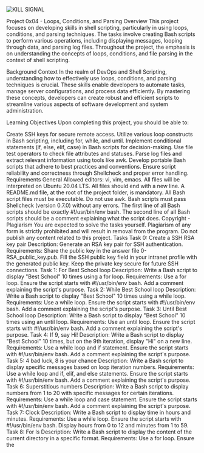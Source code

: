![KILL SIGNAL](https://imgur.com/yGcXBMR)

Project 0x04 - Loops, Conditions, and Parsing
Overview
This project focuses on developing skills in shell scripting, particularly in using loops, conditions, and parsing techniques. The tasks involve creating Bash scripts to perform various operations, including displaying messages, looping through data, and parsing log files. Throughout the project, the emphasis is on understanding the concepts of loops, conditions, and file parsing in the context of shell scripting.

Background Context
In the realm of DevOps and Shell Scripting, understanding how to effectively use loops, conditions, and parsing techniques is crucial. These skills enable developers to automate tasks, manage server configurations, and process data efficiently. By mastering these concepts, developers can create robust and efficient scripts to streamline various aspects of software development and system administration.

Learning Objectives
Upon completing this project, you should be able to:

Create SSH keys for secure remote access.
Utilize various loop constructs in Bash scripting, including for, while, and until.
Implement conditional statements (if, else, elif, case) in Bash scripts for decision-making.
Use file test operators to check file attributes and statuses.
Parse log files and extract relevant information using tools like awk.
Develop portable Bash scripts that adhere to best practices and conventions.
Ensure script reliability and correctness through Shellcheck and proper error handling.
Requirements
General
Allowed editors: vi, vim, emacs.
All files will be interpreted on Ubuntu 20.04 LTS.
All files should end with a new line.
A README.md file, at the root of the project folder, is mandatory.
All Bash script files must be executable.
Do not use awk.
Bash scripts must pass Shellcheck (version 0.7.0) without any errors.
The first line of all Bash scripts should be exactly #!/usr/bin/env bash.
The second line of all Bash scripts should be a comment explaining what the script does.
Copyright - Plagiarism
You are expected to solve the tasks yourself.
Plagiarism of any form is strictly prohibited and will result in removal from the program.
Do not publish any content related to this project.
Tasks
Task 0: Create a SSH RSA key pair
Description: Generate an RSA key pair for SSH authentication.
Requirements:
Share the public key in the answer file 0-RSA_public_key.pub.
Fill the SSH public key field in your intranet profile with the generated public key.
Keep the private key secure for future SSH connections.
Task 1: For Best School loop
Description: Write a Bash script to display "Best School" 10 times using a for loop.
Requirements:
Use a for loop.
Ensure the script starts with #!/usr/bin/env bash.
Add a comment explaining the script's purpose.
Task 2: While Best School loop
Description: Write a Bash script to display "Best School" 10 times using a while loop.
Requirements:
Use a while loop.
Ensure the script starts with #!/usr/bin/env bash.
Add a comment explaining the script's purpose.
Task 3: Until Best School loop
Description: Write a Bash script to display "Best School" 10 times using an until loop.
Requirements:
Use an until loop.
Ensure the script starts with #!/usr/bin/env bash.
Add a comment explaining the script's purpose.
Task 4: If 9, say Hi!
Description: Write a Bash script to display "Best School" 10 times, but on the 9th iteration, display "Hi" on a new line.
Requirements:
Use a while loop and if statement.
Ensure the script starts with #!/usr/bin/env bash.
Add a comment explaining the script's purpose.
Task 5: 4 bad luck, 8 is your chance
Description: Write a Bash script to display specific messages based on loop iteration numbers.
Requirements:
Use a while loop and if, elif, and else statements.
Ensure the script starts with #!/usr/bin/env bash.
Add a comment explaining the script's purpose.
Task 6: Superstitious numbers
Description: Write a Bash script to display numbers from 1 to 20 with specific messages for certain iterations.
Requirements:
Use a while loop and case statement.
Ensure the script starts with #!/usr/bin/env bash.
Add a comment explaining the script's purpose.
Task 7: Clock
Description: Write a Bash script to display time in hours and minutes.
Requirements:
Use a while loop.
Ensure the script starts with #!/usr/bin/env bash.
Display hours from 0 to 12 and minutes from 1 to 59.
Task 8: For ls
Description: Write a Bash script to display the content of the current directory in a specific format.
Requirements:
Use a for loop.
Ensure the
